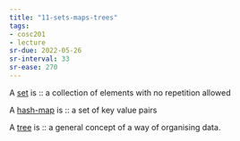 ```yaml
---
title: "11-sets-maps-trees"
tags: 
- cosc201
- lecture
sr-due: 2022-05-26
sr-interval: 33
sr-ease: 270
---
```


A [set](notes/set.md) is :: a collection of elements with no repetition allowed <!--SR:!2022-5-527,9,250-->

A [hash-map](notes/hash-map.md) is :: a set of key value pairs <!--SR:!2022-5-526,8,250-->

A [tree](notes/tree.md) is :: a general concept of a way of organising data. <!--SR:!2022-5-528,10,250-->
